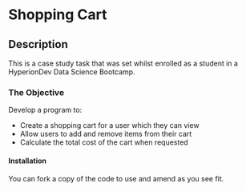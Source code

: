 # Shopping Cart

## Description
This is a case study task that was set whilst enrolled as a student in a HyperionDev Data Science Bootcamp.

### The Objective
Develop a program to:
* Create a shopping cart for a user which they can view
* Allow users to add and remove items from their cart
* Calculate the total cost of the cart when requested

#### Installation

You can fork a copy of the code to use and amend as you see fit.
